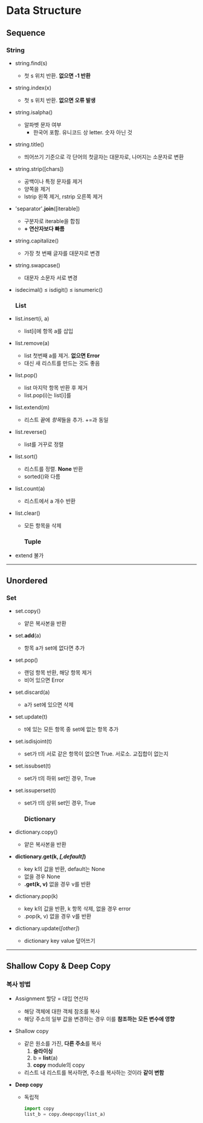 # Data Structure

## Sequence

### String

- string.find(s)
  
  - 첫 s 위치 반환. **없으면 -1 반환**

- string.index(x)
  
  - 첫 s 위치 반환. **없으면 오류 발생**

- string.isalpha()
  
  - 알파벳 문자 여부
    - 한국어 포함. 유니코드 상 letter. 숫자 아닌 것

- string.title()
  
  - 띄어쓰기 기준으로 각 단어의 첫글자는 대문자로, 나머지는 소문자로 변환

- string.strip([chars])
  
  - 공백이나 특정 문자를 제거
  - 양쪽을 제거
  - lstrip 왼쪽 제거, rstrip 오른쪽 제거

- 'separator'**.join**([iterable])
  
  - 구분자로 iterable을 합침
  - **+ 연산자보다 빠름**

- string.capitalize()
  
  - 가장 첫 번째 글자를 대문자로 변경

- string.swapcase()
  
  - 대문자 소문자 서로 변경

- isdecimal() ≤ isdigit() ≤ isnumeric()
  
  ### List

- list.insert(i, a)
  
  - list[i]에 항목 a를 삽입

- list.remove(a)
  
  - list 첫번째 a를 제거. **없으면 Error**
  - 대신 새 리스트를 만드는 것도 좋음

- list.pop()
  
  - list 마지막 항목 반환 후 제거
  - list.pop(i)는 list[i]를

- list.extend(m)
  
  - 리스트 끝에 *항목*들을 추가. +=과 동일

- list.reverse()
  
  - list를 거꾸로 정렬

- list.sort()
  
  - 리스트를 정렬. **None** 반환
  - sorted()와 다름

- list.count(a)
  
  - 리스트에서 a 개수 반환

- list.clear()
  
  - 모든 항목을 삭제
    
    ### Tuple

- extend 불가

------------------------------------------

## Unordered

### Set

- set.copy()
  
  - 얕은 복사본을 반환

- set.**add**(a)
  
  - 항목 a가 set에 없다면 추가

- set.pop()
  
  - 랜덤 항목 반환, 해당 항목 제거
  - 비어 있으면 Error

- set.discard(a)
  
  - a가 set에 있으면 삭제

- set.update(t)
  
  - t에 있는 모든 항목 중 set에 없는 항목 추가

- set.isdisjoint(t)
  
  - set가 t의 서로 같은 항목이 없으면 True. 서로소. 교집합이 없는지

- set.issubset(t)
  
  - set가 t의 하위 set인 경우, True

- set.issuperset(t)
  
  - set가 t의 상위 set인 경우, True
    
    ### Dictionary

- dictionary.copy()
  
  - 얕은 복사본을 반환

- **dictionary.get(k, *[,default]*)**
  
  - key k의 값을 반환, default는 None
  - 없을 경우 None
  - **.get(k, v)** 없을 경우 v를 반환

- dictionary.pop(k)
  
  - key k의 값을 반환, k 항목 삭제, 없을 경우 error
  - .pop(k, v) 없을 경우 v를 반환

- dictionary.update(*[other]*)
  
  - dictionary key value 덮어쓰기

------------------------------------------

## Shallow Copy & Deep Copy

### 복사 방법

- Assignment 할당 = 대입 연산자
  
  - 해당 객체에 대한 객체 참조를 복사
  - 해당 주소의 일부 값을 변경하는 경우 이를 **참조하는 모든 변수에 영향**

- Shallow copy
  
  - 같은 원소를 가진, **다른 주소**를 복사
    1. **슬라이싱**
    2. b = **list**(a)
    3. **copy** module의 copy
  - 리스트 내 리스트를 복사하면, 주소를 복사하는 것이라 **같이 변함**

- **Deep copy**
  
  - 독립적
    
    ```python
    import copy
    list_b = copy.deepcopy(list_a)
    ```
